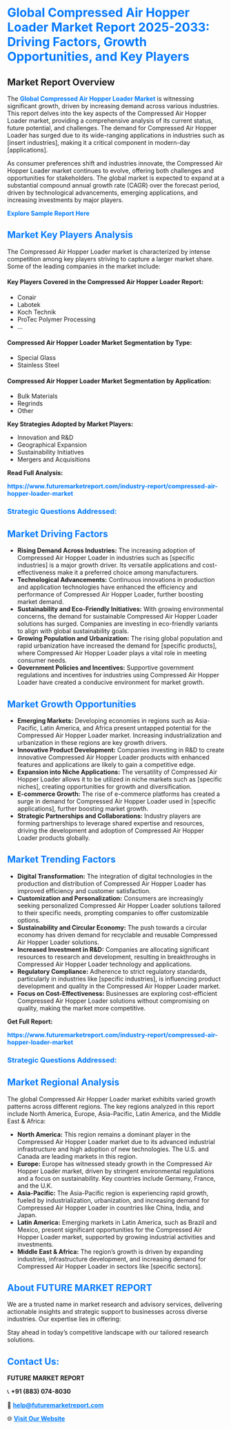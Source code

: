 <h1 style="color: #007BFF;">Global Compressed Air Hopper Loader Market Report 2025-2033: Driving Factors, Growth Opportunities, and Key Players</h1>

<section id="overview">
<h2>Market Report Overview</h2>
<p>The <a href="https://www.futuremarketreport.com/industry-report/compressed-air-hopper-loader-market" style="color: #007BFF; text-decoration: none;"><strong>Global Compressed Air Hopper Loader Market</strong></a> is witnessing significant growth, driven by increasing demand across various industries. This report delves into the key aspects of the Compressed Air Hopper Loader market, providing a comprehensive analysis of its current status, future potential, and challenges. The demand for Compressed Air Hopper Loader has surged due to its wide-ranging applications in industries such as [insert industries], making it a critical component in modern-day [applications].</p>
<p>As consumer preferences shift and industries innovate, the Compressed Air Hopper Loader market continues to evolve, offering both challenges and opportunities for stakeholders. The global market is expected to expand at a substantial compound annual growth rate (CAGR) over the forecast period, driven by technological advancements, emerging applications, and increasing investments by major players.</p>
</section>

<section id="overview">
<p><a href="https://www.futuremarketreport.com/request-sample/reportId=107304" style="color: #007BFF; text-decoration: none;"><strong>Explore Sample Report Here</strong></a></p>
</section>

<section id="key-players">
<h2 style="color: #007BFF;">Market Key Players Analysis</h2>
<p>The Compressed Air Hopper Loader market is characterized by intense competition among key players striving to capture a larger market share. Some of the leading companies in the market include:</p>
<h4>Key Players Covered in the Compressed Air Hopper Loader Report:</h4>
<ul><li>Conair</li><li>Labotek</li><li>Koch Technik</li><li>ProTec Polymer Processing</li><li>...</li></ul>
<h4>Compressed Air Hopper Loader Market Segmentation by Type:</h4>
<ul><li>Special Glass</li><li>Stainless Steel</li></ul>

<h4>Compressed Air Hopper Loader Market Segmentation by Application:</h4>
<ul><li>Bulk Materials</li><li>Regrinds</li><li>Other</li></ul>
<p><strong>Key Strategies Adopted by Market Players:</strong></p>
<ul>
<li>Innovation and R&D</li>
<li>Geographical Expansion</li>
<li>Sustainability Initiatives</li>
<li>Mergers and Acquisitions</li>
</ul>
</section>

<section>
<p><strong>Read Full Analysis: </strong></p><a href="https://www.futuremarketreport.com/industry-report/compressed-air-hopper-loader-market" style="color: #007BFF; text-decoration: none;"><strong>https://www.futuremarketreport.com/industry-report/compressed-air-hopper-loader-market</strong></a>
<h3 style="color: #007BFF;">Strategic Questions Addressed:</h3>
</section>

<section id="driving-factors">
<h2 style="color: #007BFF;">Market Driving Factors</h2>
<ul>
<li><strong>Rising Demand Across Industries:</strong> The increasing adoption of Compressed Air Hopper Loader in industries such as [specific industries] is a major growth driver. Its versatile applications and cost-effectiveness make it a preferred choice among manufacturers.</li>
<li><strong>Technological Advancements:</strong> Continuous innovations in production and application technologies have enhanced the efficiency and performance of Compressed Air Hopper Loader, further boosting market demand.</li>
<li><strong>Sustainability and Eco-Friendly Initiatives:</strong> With growing environmental concerns, the demand for sustainable Compressed Air Hopper Loader solutions has surged. Companies are investing in eco-friendly variants to align with global sustainability goals.</li>
<li><strong>Growing Population and Urbanization:</strong> The rising global population and rapid urbanization have increased the demand for [specific products], where Compressed Air Hopper Loader plays a vital role in meeting consumer needs.</li>
<li><strong>Government Policies and Incentives:</strong> Supportive government regulations and incentives for industries using Compressed Air Hopper Loader have created a conducive environment for market growth.</li>
</ul>
</section>

<section id="growth-opportunities">
<h2 style="color: #007BFF;">Market Growth Opportunities</h2>
<ul>
<li><strong>Emerging Markets:</strong> Developing economies in regions such as Asia-Pacific, Latin America, and Africa present untapped potential for the Compressed Air Hopper Loader market. Increasing industrialization and urbanization in these regions are key growth drivers.</li>
<li><strong>Innovative Product Development:</strong> Companies investing in R&D to create innovative Compressed Air Hopper Loader products with enhanced features and applications are likely to gain a competitive edge.</li>
<li><strong>Expansion into Niche Applications:</strong> The versatility of Compressed Air Hopper Loader allows it to be utilized in niche markets such as [specific niches], creating opportunities for growth and diversification.</li>
<li><strong>E-commerce Growth:</strong> The rise of e-commerce platforms has created a surge in demand for Compressed Air Hopper Loader used in [specific applications], further boosting market growth.</li>
<li><strong>Strategic Partnerships and Collaborations:</strong> Industry players are forming partnerships to leverage shared expertise and resources, driving the development and adoption of Compressed Air Hopper Loader products globally.</li>
</ul>
</section>

<section id="trending-factors">
<h2 style="color: #007BFF;">Market Trending Factors</h2>
<ul>
<li><strong>Digital Transformation:</strong> The integration of digital technologies in the production and distribution of Compressed Air Hopper Loader has improved efficiency and customer satisfaction.</li>
<li><strong>Customization and Personalization:</strong> Consumers are increasingly seeking personalized Compressed Air Hopper Loader solutions tailored to their specific needs, prompting companies to offer customizable options.</li>
<li><strong>Sustainability and Circular Economy:</strong> The push towards a circular economy has driven demand for recyclable and reusable Compressed Air Hopper Loader solutions.</li>
<li><strong>Increased Investment in R&D:</strong> Companies are allocating significant resources to research and development, resulting in breakthroughs in Compressed Air Hopper Loader technology and applications.</li>
<li><strong>Regulatory Compliance:</strong> Adherence to strict regulatory standards, particularly in industries like [specific industries], is influencing product development and quality in the Compressed Air Hopper Loader market.</li>
<li><strong>Focus on Cost-Effectiveness:</strong> Businesses are exploring cost-efficient Compressed Air Hopper Loader solutions without compromising on quality, making the market more competitive.</li>
</ul>
</section>

<section>
<p><strong>Get Full Report: </strong></p><a href="https://www.futuremarketreport.com/industry-report/compressed-air-hopper-loader-market" style="color: #007BFF; text-decoration: none;"><strong>https://www.futuremarketreport.com/industry-report/compressed-air-hopper-loader-market</strong></a>
<h3 style="color: #007BFF;">Strategic Questions Addressed:</h3>
</section>


<section id="regional-analysis">
<h2 style="color: #007BFF;">Market Regional Analysis</h2>
<p>The global Compressed Air Hopper Loader market exhibits varied growth patterns across different regions. The key regions analyzed in this report include North America, Europe, Asia-Pacific, Latin America, and the Middle East & Africa:</p>
<ul>
<li><strong>North America:</strong> This region remains a dominant player in the Compressed Air Hopper Loader market due to its advanced industrial infrastructure and high adoption of new technologies. The U.S. and Canada are leading markets in this region.</li>
<li><strong>Europe:</strong> Europe has witnessed steady growth in the Compressed Air Hopper Loader market, driven by stringent environmental regulations and a focus on sustainability. Key countries include Germany, France, and the U.K.</li>
<li><strong>Asia-Pacific:</strong> The Asia-Pacific region is experiencing rapid growth, fueled by industrialization, urbanization, and increasing demand for Compressed Air Hopper Loader in countries like China, India, and Japan.</li>
<li><strong>Latin America:</strong> Emerging markets in Latin America, such as Brazil and Mexico, present significant opportunities for the Compressed Air Hopper Loader market, supported by growing industrial activities and investments.</li>
<li><strong>Middle East & Africa:</strong> The region’s growth is driven by expanding industries, infrastructure development, and increasing demand for Compressed Air Hopper Loader in sectors like [specific sectors].</li>
</ul>
</section>

<footer>
<h2 style="color: #007BFF;">About FUTURE MARKET REPORT</h2>
<p>We are a trusted name in market research and advisory services, delivering actionable insights and strategic support to businesses across diverse industries. Our expertise lies in offering:</p>

<p>Stay ahead in today’s competitive landscape with our tailored research solutions.</p>

<h2 style="color: #007BFF;">Contact Us:</h2>
<p><strong>FUTURE MARKET REPORT</strong></p>
<p>📞 <strong>+91 (883) 074-8030</strong></p>
<p>📧 <strong><a href="mailto:help@futuremarketreport.com" style="color: #007BFF;">help@futuremarketreport.com</a></strong></p>
<p>🌐 <strong><a href="https://www.futuremarketreport.com/" style="color: #007BFF;">Visit Our Website</a></strong></p>
</footer>